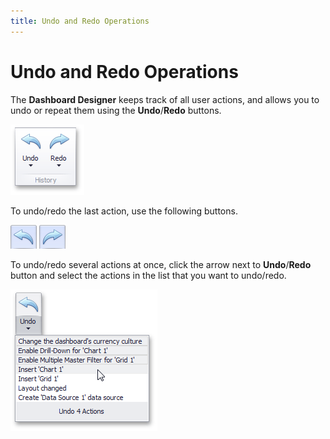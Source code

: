 ```yaml
---
title: Undo and Redo Operations
---
```

# Undo and Redo Operations
The **Dashboard Designer** keeps track of all user actions, and allows you to undo or repeat them using the **Undo**/**Redo** buttons.

![UndoRedoButtons_Ribbon](../../images/img23905.png)

To undo/redo the last action, use the following buttons.

![WinDesigner_UndoRedoSingleAction](../../images/img127298.png)

To undo/redo several actions at once, click the arrow next to **Undo**/**Redo** button and select the actions in the list that you want to undo/redo. 

![UndoButtonSeveralActions_Ribbon](../../images/img23910.png)